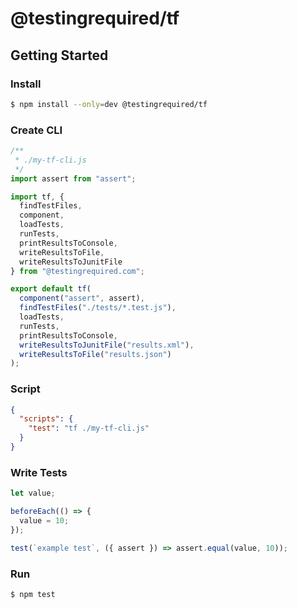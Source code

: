 # @testingrequired/tf

## Getting Started

### Install

```bash
$ npm install --only=dev @testingrequired/tf
```

### Create CLI

```javascript
/**
 * ./my-tf-cli.js
 */
import assert from "assert";

import tf, {
  findTestFiles,
  component,
  loadTests,
  runTests,
  printResultsToConsole,
  writeResultsToFile,
  writeResultsToJunitFile
} from "@testingrequired.com";

export default tf(
  component("assert", assert),
  findTestFiles("./tests/*.test.js"),
  loadTests,
  runTests,
  printResultsToConsole,
  writeResultsToJunitFile("results.xml"),
  writeResultsToFile("results.json")
);
```

### Script

```json
{
  "scripts": {
    "test": "tf ./my-tf-cli.js"
  }
}
```

### Write Tests

```javascript
let value;

beforeEach(() => {
  value = 10;
});

test(`example test`, ({ assert }) => assert.equal(value, 10));
```

### Run

```bash
$ npm test
```
